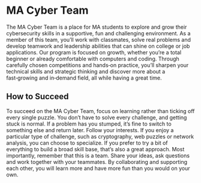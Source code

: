 # MA Cyber Team

The MA Cyber Team is a place for MA students to explore and grow their cybersecurity skills in a supportive, fun and challenging environment. As a member of this team, you’ll work with classmates, solve real problems and develop teamwork and leadership abilities that can shine on college or job applications. Our program is focused on growth, whether you’re a total beginner or already comfortable with computers and coding. Through carefully chosen competitions and hands‑on practice, you’ll sharpen your technical skills and strategic thinking and discover more about a fast‑growing and in‑demand field, all while having a great time.

## How to Succeed

To succeed on the MA Cyber Team, focus on learning rather than ticking off every single puzzle. You don’t have to solve every challenge, and getting stuck is normal. If a problem has you stumped, it’s fine to switch to something else and return later. Follow your interests. If you enjoy a particular type of challenge, such as cryptography, web puzzles or network analysis, you can choose to specialize. If you prefer to try a bit of everything to build a broad skill base, that’s also a great approach. Most importantly, remember that this is a team. Share your ideas, ask questions and work together with your teammates. By collaborating and supporting each other, you will learn more and have more fun than you would on your own.
